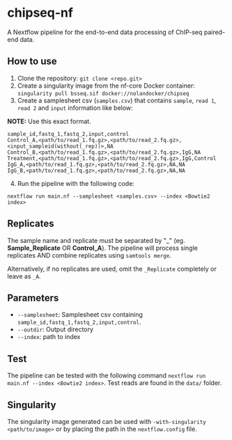 # chipseq-nf
A Nextflow pipeline for the end-to-end data processing of ChIP-seq paired-end data. 

## How to use

1. Clone the repository: `git clone <repo.git>`
2. Create a singularity image from the nf-core Docker container: `singularity pull bsseq.sif docker://nolandocker/chipseq`
3. Create a samplesheet csv (`samples.csv`) that contains `sample`, `read 1`, `read 2` and `input` information like below:

**NOTE:** Use this exact format.

```
sample_id,fastq_1,fastq_2,input,control
Control_A,<path/to/read_1.fq.gz>,<path/to/read_2.fq.gz>,<input_sampleid(without(_rep))>,NA
Control_B,<path/to/read_1.fq.gz>,<path/to/read_2.fq.gz>,IgG,NA
Treatment,<path/to/read_1.fq.gz>,<path/to/read_2.fq.gz>,IgG,Control
IgG_A,<path/to/read_1.fq.gz>,<path/to/read_2.fq.gz>,NA,NA
IgG_B,<path/to/read_1.fq.gz>,<path/to/read_2.fq.gz>,NA,NA
```

4. Run the pipeline with the following code:

`nextflow run main.nf --samplesheet <samples.csv> --index <Bowtie2 index>`

## Replicates

The sample name and replicate must be separated by "_" (eg. **Sample_Replicate** OR **Control_A**). The pipeline will process single replicates AND combine replicates using `samtools merge`.

Alternatively, if no replicates are used, omit the `_Replicate` completely or leave as `_A`.

## Parameters

* `--samplesheet`: Samplesheet csv containing `sample_id,fastq_1,fastq_2,input,control`.
* `--outdir`: Output directory
* `--index`: path to index 

## Test

The pipeline can be tested with the following command `nextflow run main.nf --index <Bowtie2 index>`. Test reads are found in the `data/` folder.

## Singularity

The singularity image generated can be used with `-with-singularity <path/to/image>` or by placing the path in the `nextflow.config` file.
